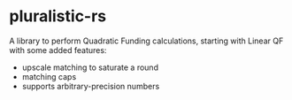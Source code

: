 # pluralistic-rs

A library to perform Quadratic Funding calculations, starting with Linear QF with some added features:
- upscale matching to saturate a round
- matching caps
- supports arbitrary-precision numbers

